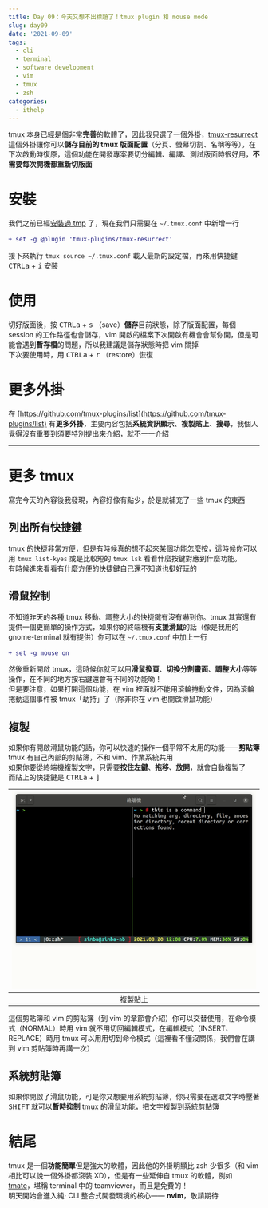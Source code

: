 ```yaml
---
title: Day 09：今天又想不出標題了！tmux plugin 和 mouse mode
slug: day09
date: '2021-09-09'
tags:
  - cli
  - terminal
  - software development
  - vim
  - tmux
  - zsh
categories:
  - ithelp
---
```


tmux 本身已經是個非常**完善**的軟體了，因此我只選了一個外掛，[tmux-resurrect](https://github.com/tmux-plugins/tmux-resurrect) 這個外掛讓你可以**儲存目前的 tmux 版面配置**（分頁、螢幕切割、名稱等等），在下次啟動時復原，這個功能在開發專案要切分編輯、編譯、測試版面時很好用，**不需要每次開機都重新切版面**

# 安裝

我們之前已經[安裝過 tmp]() 了，現在我們只需要在 `~/.tmux.conf` 中新增一行

```diff
+ set -g @plugin 'tmux-plugins/tmux-resurrect'
```

接下來執行 `tmux source ~/.tmux.conf` 載入最新的設定檔，再來用快捷鍵 <kbd>CTRL</kbd><kbd>a</kbd> + <kbd>i</kbd> 安裝

# 使用

切好版面後，按 <kbd>CTRL</kbd><kbd>a</kbd> + <kbd>s</kbd> （save）**儲存**目前狀態，除了版面配置，每個 session 的工作路徑也會儲存，vim 開啟的檔案下次開啟有機會會幫你開，但是可能會遇到**暫存檔**的問題，所以我建議是儲存狀態時把 vim 關掉  
下次要使用時，用 <kbd>CTRL</kbd><kbd>a</kbd> + <kbd>r</kbd> （restore）恢復

# 更多外掛

在 [https://github.com/tmux-plugins/list](https://github.com/tmux-plugins/list) 有**更多外掛**，主要內容包括**系統資訊顯示**、**複製貼上**、**搜尋**，我個人覺得沒有重要到須要特別提出來介紹，就不一一介紹

---

# 更多 tmux

寫完今天的內容後我發現，內容好像有點少，於是就補充了一些 tmux 的東西

## 列出所有快捷鍵

tmux 的快捷非常方便，但是有時候真的想不起來某個功能怎麼按，這時候你可以用 `tmux list-kyes` 或是比較短的 `tmux lsk` 看看什麼按鍵對應到什麼功能。  
有時候進來看看有什麼方便的快捷鍵自己還不知道也挺好玩的

## 滑鼠控制

不知道昨天的各種 tmux 移動、調整大小的快捷鍵有沒有嚇到你。tmux 其實還有提供一個更簡單的操作方式，如果你的終端機有**支援滑鼠**的話（像是我用的 gnome-terminal 就有提供）你可以在 `~/.tmux.conf` 中加上一行

```diff
+ set -g mouse on
```

然後重新開啟 tmux，這時候你就可以用**滑鼠換頁**、**切換分割畫面**、**調整大小**等等操作，在不同的地方按右鍵還會有不同的功能呦！  
但是要注意，如果打開這個功能，在 vim 裡面就不能用滾輪捲動文件，因為滾輪捲動這個事件被 tmux「劫持」了（除非你在 vim 也開啟滑鼠功能）

## 複製

如果你有開啟滑鼠功能的話，你可以快速的操作一個平常不太用的功能——**剪貼簿**  
tmux 有自己內部的剪貼簿，不和 vim、作業系統共用  
如果你要從終端機複製文字，只需要**按住左鍵**、**拖移**、**放開**，就會自動複製了  
而貼上的快捷鍵是 <kbd>CTRL</kbd><kbd>a</kbd> + <kbd>]</kbd>

| ![tmux copy paste](/images/ithelp/pure-CLI-IDE/day09/tmux-copy-paste.gif) |
| :-----------------------------------------------------------------------: |
|                                 複製貼上                                  |

這個剪貼簿和 vim 的剪貼簿（到 vim 的章節會介紹）你可以交替使用，在命令模式（NORMAL）時用 vim 就不用切回編輯模式，在編輯模式（INSERT、REPLACE）時用 tmux 可以用用切到命令模式（這裡看不懂沒關係，我們會在講到 vim 剪貼簿時再講一次）

## 系統剪貼簿

如果你開啟了滑鼠功能，可是你又想要用系統剪貼簿，你只需要在選取文字時壓著 <kbd>SHIFT</kbd> 就可以**暫時抑制** tmux 的滑鼠功能，把文字複製到系統剪貼簿

# 結尾

tmux 是一個**功能簡單**但是強大的軟體，因此他的外掛明顯比 zsh 少很多（和 vim 相比可以說一個外掛都沒裝 XD），但是有一些延伸自 tmux 的軟體，例如 [tmate](https://tmate.io/)，堪稱 terminal 中的 teamviewer，而且是免費的！  
明天開始會進入純‧ CLI 整合式開發環境的核心—— **nvim**，敬請期待
